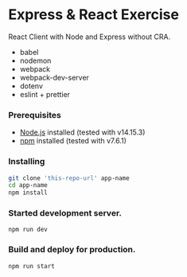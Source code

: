 # Express & React Exercise
React Client with Node and Express without CRA.
* babel
* nodemon
* webpack
* webpack-dev-server
* dotenv
* eslint + prettier

### Prerequisites
- [Node.js](https://nodejs.org/en/) installed (tested with v14.15.3)
- [npm](https://www.npmjs.com/) installed (tested with v7.6.1)

### Installing
```bash
git clone 'this-repo-url' app-name
cd app-name
npm install
```

### Started development server.
```
npm run dev
```

### Build and deploy for production.
```
npm run start
```
